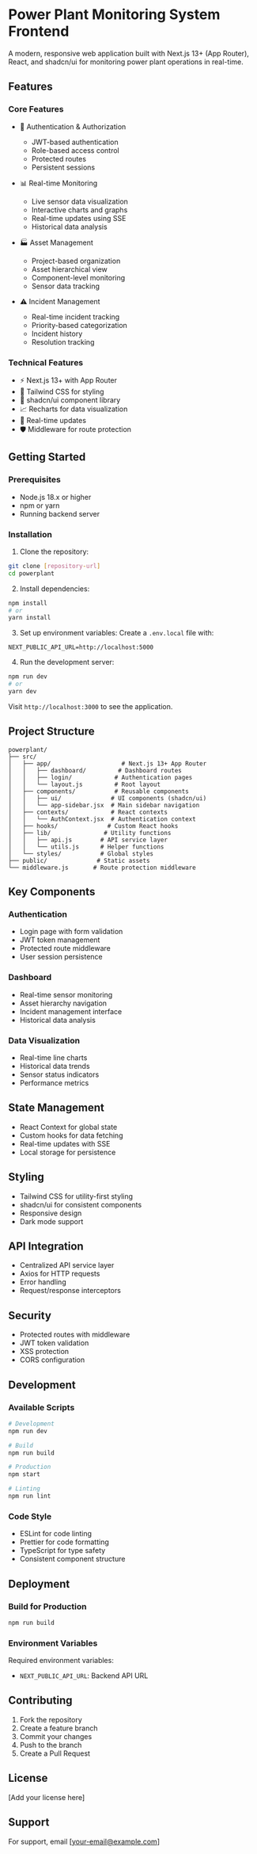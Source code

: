 # Power Plant Monitoring System Frontend

A modern, responsive web application built with Next.js 13+ (App Router), React, and shadcn/ui for monitoring power plant operations in real-time.

## Features

### Core Features
- 🔐 Authentication & Authorization
  - JWT-based authentication
  - Role-based access control
  - Protected routes
  - Persistent sessions

- 📊 Real-time Monitoring
  - Live sensor data visualization
  - Interactive charts and graphs
  - Real-time updates using SSE
  - Historical data analysis

- 🏭 Asset Management
  - Project-based organization
  - Asset hierarchical view
  - Component-level monitoring
  - Sensor data tracking

- ⚠️ Incident Management
  - Real-time incident tracking
  - Priority-based categorization
  - Incident history
  - Resolution tracking

### Technical Features
- ⚡ Next.js 13+ with App Router
- 🎨 Tailwind CSS for styling
- 🔧 shadcn/ui component library
- 📈 Recharts for data visualization
- 🔄 Real-time updates
- 🛡️ Middleware for route protection

## Getting Started

### Prerequisites
- Node.js 18.x or higher
- npm or yarn
- Running backend server

### Installation

1. Clone the repository:
```bash
git clone [repository-url]
cd powerplant
```

2. Install dependencies:
```bash
npm install
# or
yarn install
```

3. Set up environment variables:
Create a `.env.local` file with:
```env
NEXT_PUBLIC_API_URL=http://localhost:5000
```

4. Run the development server:
```bash
npm run dev
# or
yarn dev
```

Visit `http://localhost:3000` to see the application.

## Project Structure

```
powerplant/
├── src/
│   ├── app/                    # Next.js 13+ App Router
│   │   ├── dashboard/         # Dashboard routes
│   │   ├── login/            # Authentication pages
│   │   └── layout.js         # Root layout
│   ├── components/           # Reusable components
│   │   ├── ui/              # UI components (shadcn/ui)
│   │   └── app-sidebar.jsx  # Main sidebar navigation
│   ├── contexts/            # React contexts
│   │   └── AuthContext.jsx  # Authentication context
│   ├── hooks/              # Custom React hooks
│   ├── lib/               # Utility functions
│   │   ├── api.js        # API service layer
│   │   └── utils.js      # Helper functions
│   └── styles/           # Global styles
├── public/              # Static assets
└── middleware.js       # Route protection middleware
```

## Key Components

### Authentication
- Login page with form validation
- JWT token management
- Protected route middleware
- User session persistence

### Dashboard
- Real-time sensor monitoring
- Asset hierarchy navigation
- Incident management interface
- Historical data analysis

### Data Visualization
- Real-time line charts
- Historical data trends
- Sensor status indicators
- Performance metrics

## State Management
- React Context for global state
- Custom hooks for data fetching
- Real-time updates with SSE
- Local storage for persistence

## Styling
- Tailwind CSS for utility-first styling
- shadcn/ui for consistent components
- Responsive design
- Dark mode support

## API Integration
- Centralized API service layer
- Axios for HTTP requests
- Error handling
- Request/response interceptors

## Security
- Protected routes with middleware
- JWT token validation
- XSS protection
- CORS configuration

## Development

### Available Scripts
```bash
# Development
npm run dev

# Build
npm run build

# Production
npm start

# Linting
npm run lint
```

### Code Style
- ESLint for code linting
- Prettier for code formatting
- TypeScript for type safety
- Consistent component structure

## Deployment

### Build for Production
```bash
npm run build
```

### Environment Variables
Required environment variables:
- `NEXT_PUBLIC_API_URL`: Backend API URL

## Contributing
1. Fork the repository
2. Create a feature branch
3. Commit your changes
4. Push to the branch
5. Create a Pull Request

## License
[Add your license here]

## Support
For support, email [your-email@example.com]
